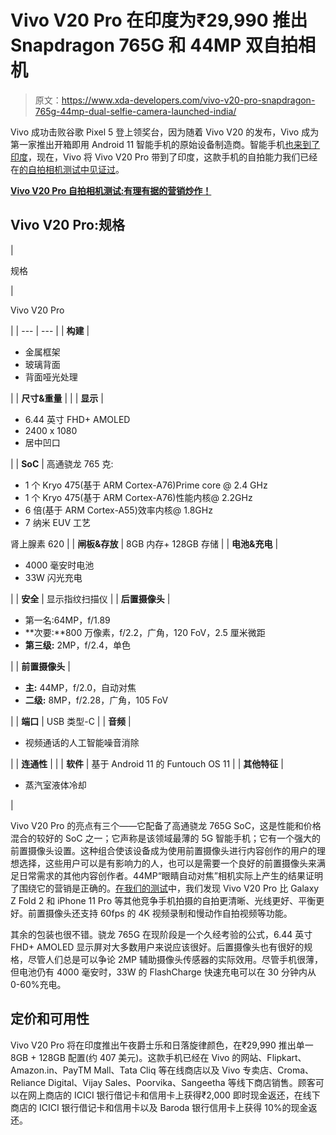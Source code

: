 # Vivo V20 Pro 在印度为₹29,990 推出 Snapdragon 765G 和 44MP 双自拍相机

> 原文：<https://www.xda-developers.com/vivo-v20-pro-snapdragon-765g-44mp-dual-selfie-camera-launched-india/>

Vivo 成功击败谷歌 Pixel 5 登上领奖台，因为随着 Vivo V20 的发布，Vivo 成为第一家推出开箱即用 Android 11 智能手机的原始设备制造商。智能手机[也来到了印度](https://www.xda-developers.com/vivo-v20-snapdragon-720g-44mp-selfie-camer-android-11-launched-india/)，现在，Vivo 将 Vivo V20 Pro 带到了印度，这款手机的自拍能力我们已经在[的自拍相机测试中见证过](https://www.xda-developers.com/vivo-v20-pro-selfie-camera-review/)。

**[Vivo V20 Pro 自拍相机测试:有理有据的营销炒作！](https://www.xda-developers.com/vivo-v20-pro-selfie-camera-review/)**

## Vivo V20 Pro:规格

| 

规格

 | 

Vivo V20 Pro

 |
| --- | --- |
| **构建** | 

*   金属框架
*   玻璃背面
*   背面哑光处理

 |
| **尺寸&重量** |  |
| **显示** | 

*   6.44 英寸 FHD+ AMOLED
*   2400 x 1080
*   居中凹口

 |
| **SoC** | 高通骁龙 765 克:

*   1 个 Kryo 475(基于 ARM Cortex-A76)Prime core @ 2.4 GHz
*   1 个 Kryo 475(基于 ARM Cortex-A76)性能内核@ 2.2GHz
*   6 倍(基于 ARM Cortex-A55)效率内核@ 1.8GHz
*   7 纳米 EUV 工艺

肾上腺素 620 |
| **闸板&存放** | 8GB 内存+ 128GB 存储 |
| **电池&充电** | 

*   4000 毫安时电池
*   33W 闪光充电

 |
| **安全** | 显示指纹扫描仪 |
| **后置摄像头** | 

*   第一名:64MP，f/1.89
*   **次要:**800 万像素，f/2.2，广角，120 FoV，2.5 厘米微距
*   **第三级:** 2MP，f/2.4，单色

 |
| **前置摄像头** | 

*   **主:** 44MP，f/2.0，自动对焦
*   **二级:** 8MP，f/2.28，广角，105 FoV

 |
| **端口** | USB 类型-C |
| **音频** | 

*   视频通话的人工智能噪音消除

 |
| **连通性** |  |
| **软件** | 基于 Android 11 的 Funtouch OS 11 |
| **其他特征** | 

*   蒸汽室液体冷却

 |

Vivo V20 Pro 的亮点有三个——它配备了高通骁龙 765G SoC，这是性能和价格混合的较好的 SoC 之一；它声称是该领域最薄的 5G 智能手机；它有一个强大的前置摄像头设置。这种组合使该设备成为使用前置摄像头进行内容创作的用户的理想选择，这些用户可以是有影响力的人，也可以是需要一个良好的前置摄像头来满足日常需求的其他内容创作者。44MP“眼睛自动对焦”相机实际上产生的结果证明了围绕它的营销是正确的。[在我们的测试](https://www.xda-developers.com/vivo-v20-pro-selfie-camera-review/)中，我们发现 Vivo V20 Pro 比 Galaxy Z Fold 2 和 iPhone 11 Pro 等其他竞争手机拍摄的自拍更清晰、光线更好、平衡更好。前置摄像头还支持 60fps 的 4K 视频录制和慢动作自拍视频等功能。

其余的包装也很不错。骁龙 765G 在现阶段是一个久经考验的公式，6.44 英寸 FHD+ AMOLED 显示屏对大多数用户来说应该很好。后置摄像头也有很好的规格，尽管人们总是可以争论 2MP 辅助摄像头传感器的实际效用。尽管手机很薄，但电池仍有 4000 毫安时，33W 的 FlashCharge 快速充电可以在 30 分钟内从 0-60%充电。

## 定价和可用性

Vivo V20 Pro 将在印度推出午夜爵士乐和日落旋律颜色，在₹29,990 推出单一 8GB + 128GB 配置(约 407 美元)。这款手机已经在 Vivo 的网站、Flipkart、Amazon.in、PayTM Mall、Tata Cliq 等在线商店以及 Vivo 专卖店、Croma、Reliance Digital、Vijay Sales、Poorvika、Sangeetha 等线下商店销售。顾客可以在网上商店的 ICICI 银行借记卡和信用卡上获得₹2,000 即时现金返还，在线下商店的 ICICI 银行借记卡和信用卡以及 Baroda 银行信用卡上获得 10%的现金返还。